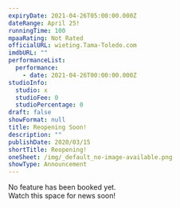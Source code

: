 ```yaml
---
expiryDate: 2021-04-26T05:00:00.000Z
dateRange: April 25!
runningTime: 100
mpaaRating: Not Rated
officialURL: wieting.Tama-Toledo.com
imdbURL: ""
performanceList:
  performance:
    - date: 2021-04-26T00:00:00.000Z
studioInfo:
  studio: x
  studioFee: 0
  studioPercentage: 0
draft: false
showFormat: null
title: Reopening Soon!
description: ""
publishDate: 2020/03/15
shortTitle: Reopening!
oneSheet: /img/_default_no-image-available.png
showType: Announcement
---
```

No feature has been booked yet.   
Watch this space for news soon!
